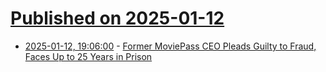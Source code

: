 # [Published on 2025-01-12](index.md)

* [2025-01-12, 19:06:00](https://soylentnews.org/article.pl?sid=25/01/11/1459220&from=rss) - [Former MoviePass CEO Pleads Guilty to Fraud, Faces Up to 25 Years in Prison](https://soylentnews.org/article.pl?sid=25/01/11/1459220&from=rss)
